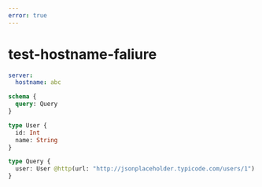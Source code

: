 ```yaml
---
error: true
---
```


# test-hostname-faliure

```yaml @config
server:
  hostname: abc
```

```graphql @schema
schema {
  query: Query
}

type User {
  id: Int
  name: String
}

type Query {
  user: User @http(url: "http://jsonplaceholder.typicode.com/users/1")
}
```
